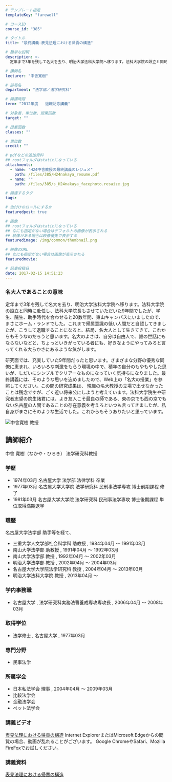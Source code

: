 ```yaml
---
# テンプレート指定
templateKey: "farewell"

# コースID
course_id: "385"

# タイトル
title: "最終講義-表見法理における帰責の構造"

# 簡単な説明
description: >-
  定年まで3年を残して名大を去り、明治大学法科大学院へ移ります。法科大学院の設立と同時に赴任し、法科大学院長もさせていただいた9年間でしたが、学生、院生、助手時代を合わせると20数年間、東山キャンパ...

# 講師名
lecturer: "中舎寛樹"

# 部局名
department: "法学部／法学研究科"

# 開講時限
term: "2012年度	退職記念講義"

# 対象者、単位数、授業回数
target: ""

# 授業回数
classes: ""

# 単位数
credit: ""

# pdfなどの追加資料
## rootフォルダはstaticになっている
attachments: 
  - name: "H24中舎教授の最終講義のレジュメ" 
    path: /files/385/H24nakaya_resume.pdf
  - name: "" 
    path: /files/385/s_H24nakaya_facephoto.resaize.jpg

# 関連するタグ
tags:

# 色付けのロールにするか
featuredpost: true

# 画像
## rootフォルダはstaticになっている
## なにも指定がない場合はデフォルトの画像が表示される
## 映像がある場合は映像優先で表示する
featuredimage: /img/common/thumbnail.png

# 映像のURL
## なにも指定がない場合は画像が表示される
featuredmovie: 

# 記事投稿日
date: 2017-02-15 14:51:23
---
```


### 名大人であることの意味

定年まで3年を残して名大を去り、明治大学法科大学院へ移ります。法科大学院の設立と同時に赴任し、法科大学院長もさせていただいた9年間でしたが、学生、院生、助手時代を合わせると20数年間、東山キャンパスにいましたので、まさにホーム・ランドでした。これまで帰属意識の低い人間だと自認してきましたが、こうして退職することになると、結局、名大人として生きてきて、これからもそうなのだろうと思います。名大のよさは、自分は自由人で、誰の世話にもならないなどと、ちょっといきがっている者にも、好きなようにやってみろと言ってくれる大らかさにあるような気がします。

研究面では、充実していた9年間だったと思います。さまざまな分野の優秀な同僚に恵まれ、いろいろな刺激をもらう環境の中で、積年の自分のもやもやした思いが、しだいにシンプルでクリアーなものになっていく気持ちになりました。最終講義には、そのような思いを込めましたので、Web上の「名大の授業」を参照してください。この間の研究成果は、 現職の名大教授の立場で出せなかったことは残念ですが、ごく近い将来公にしようと考えています。法科大学院生や研究者志望の院生諸君には、よき友人こそ最良の師である、東の京でも西の京でもない名古屋の人間であることの存在意義を考えろといつも言ってきましたが、私自身がまさにそのような生活でした。これからもそうありたいと思っています。

![中舎寛樹 教授](/files/385/s_H24nakaya_facephoto.resaize.jpg) 
## 講師紹介

中舎 寛樹（なかや・ひろき） 法学研究科教授

### 学歴

* 1974年03月 名古屋大学 法学部 法律学科 卒業
* 1977年03月 名古屋大学大学院 法学研究科 民刑事法学専攻 博士前期課程 修了
* 1981年03月 名古屋大学大学院 法学研究科 民刑事法学専攻 博士後期課程 単位取得満期退学

### 職歴

名古屋大学法学部 助手等を経て、

* 三重大学人文学部社会科学科 助教授 , 1984年04月 〜 1991年03月
* 南山大学法学部 助教授 , 1991年04月 〜 1992年03月
* 南山大学法学部 教授 , 1992年04月 〜 2002年03月
* 明治大学法学部 教授 , 2002年04月 〜 2004年03月
* 名古屋大学大学院法学研究科 教授 , 2004年04月 〜 2013年03月
* 明治大学法科大学院 教授 , 2013年04月 〜

### 学内事務職

* 名古屋大学 , 法学研究科実務法曹養成専攻専攻長 , 2006年04月 〜 2008年03月

### 取得学位

* 法学修士 , 名古屋大学 , 1977年03月

### 専門分野

* 民事法学

### 所属学会

* 日本私法学会 理事 , 2004年04月 〜 2009年03月
* 比較法学会
* 金融法学会
* ペット法学会

### 講義ビデオ

<a href="http://nuvideo.media.nagoya-u.ac.jp/embed/8865796776f792829393dc53d7bb182a9bc66fc8" target="blank">表見法理における帰責の構造</a>
Internet ExplorerまたはMicrosoft Edgeからの閲覧の場合、動画が乱れることがございます。
Google ChromeやSafari、Mozilla FireFoxでお試しください。

### 講義資料

[表見法理における帰責の構造](/files/385/H24nakaya_resume.pdf) 
